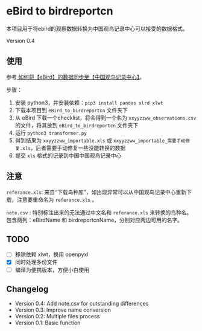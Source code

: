 # eBird to birdreportcn

本项目用于将ebird的观察数据转换为中国观鸟记录中心可以接受的数据格式。

Version 0.4

## 使用
参考[ 如何将【eBird】的数据同步至【中国观鸟记录中心】](https://mp.weixin.qq.com/s/i17984F6CRl2v_g7fcmu5g)。

步骤：

1. 安装 python3，并安装依赖：`pip3 install pandas xlrd xlwt`
2. 下载本项目到 `eBird_to_birdreportcn` 文件夹下
3. 从 eBird 下载一个checklist，将会得到一个名为 `xxyyzzww_observations.csv` 的文件，将其放到 `eBird_to_birdreportcn` 文件夹下
4. 运行 `python3 transformer.py`
5. 得到结果为 `xxyyzzww_importable.xls` 或 `xxyyzzww_importable_需要手动修复.xls`，后者需要手动修复一些没能转换的数据
6. 提交 `xls` 格式的记录到中国中国观鸟记录中心


## 注意

`referance.xls`: 来自“下载鸟种库”，如出现异常可以从中国观鸟记录中心重新下载，注意要重命名为 `referance.xls` 。

`note.csv` : 特别标注出来的无法通过中文名和 `referance.xls` 来转换的鸟种名。包含两列：eBirdName 和 birdreportcnName，分别对应两边可用的名字。


## TODO

- [ ] 移除依赖 xlwt，换用 openpyxl  
- [x] 同时处理多份文件  
- [ ] 编译为便携版本，方便小白使用

## Changelog
- Version 0.4: Add note.csv for outstanding differences
- Version 0.3: Improve name conversion
- Version 0.2: Multiple files process
- Version 0.1: Basic function
